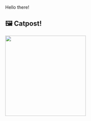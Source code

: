Hello there!



## 🖼️ Catpost!

<sub>
    <img src="https://cdn2.thecatapi.com/images/MTY4NDczOA.png" height="256">
</sub>

